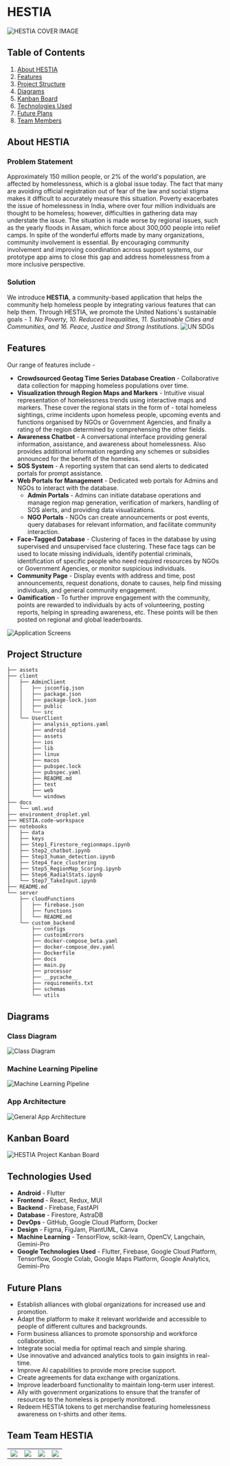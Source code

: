 # HESTIA

![HESTIA COVER IMAGE](./assets/cover_image.jpg)

## Table of Contents
1. [About HESTIA](#about-hestia)
2. [Features](#features)
3. [Project Structure](#project-structure)
4. [Diagrams](#diagrams)
5. [Kanban Board](#kanban-board)
6. [Technologies Used](#technologies-used)
7. [Future Plans](#future-plans)
8. [Team Members](#team-hestia)

## About HESTIA

### Problem Statement
Approximately 150 million people, or 2% of the world's population, are affected by homelessness, which is a global issue today. The fact that many are avoiding official registration out of fear of the law and social stigma makes it difficult to accurately measure this situation. Poverty exacerbates the issue of homelessness in India, where over four million individuals are thought to be homeless; however, difficulties in gathering data may understate the issue. The situation is made worse by regional issues, such as the yearly floods in Assam, which force about 300,000 people into relief camps. In spite of the wonderful efforts made by many organizations, community involvement is essential. By encouraging community involvement and improving coordination across support systems, our prototype app aims to close this gap and address homelessness from a more inclusive perspective.
### Solution

We introduce **HESTIA**, a community-based application that helps the community help homeless people by integrating various features that can help them.
Through HESTIA, we promote the United Nations's sustainable goals - _1. No Poverty, 10. Reduced Inequalities, 11. Sustainable Cities and Communities, and 16. Peace, Justice and Strong Institutions_.
![UN SDGs](./assets/UN_SDG_Banner.png)


## Features

Our range of features include -

* **Crowdsourced Geotag Time Series Database Creation** - Collaborative data collection for mapping homeless populations over time.
* **Visualization through Region Maps and Markers** - Intuitive visual representation of homelessness trends using interactive maps and markers. These cover the regional stats in the form of -  total homeless sightings, crime incidents upon homeless people, upcoming events and functions organised by NGOs or Government Agencies, and finally a rating of the region determined by comprehensing the other fields.
* **Awareness Chatbot** - A conversational interface providing general information, assistance, and awareness about homelessness. Also provides additional information regarding any schemes or subsidies announced for the benefit of the homeless.
* **SOS System** - A reporting system that can send alerts to dedicated portals for prompt assistance.
* **Web Portals for Management** - Dedicated web portals for Admins and NGOs to interact with the database.
  * **Admin Portals** - Admins can initiate database operations and manage region map generation, verification of markers, handling of SOS alerts, and providing data visualizations.
  * **NGO Portals** - NGOs can create announcements or post events, query databases for relevant information, and facilitate community interaction.
* **Face-Tagged Database** - Clustering of faces in the database by using supervised and unsupervised face clustering. These face tags can be used to locate missing individuals, identify potential criminals, identification of specific people who need required resources by NGOs or Government Agencies, or monitor suspicious individuals.
* **Community Page** - Display events with address and time, post announcements, request donations, donate to causes, help find missing individuals, and general community engagement.
* **Gamification** - To further improve engagement with the community, points are rewarded to individuals by acts of volunteering, posting reports, helping in spreading awareness, etc. These points will be then posted on regional and global leaderboards.

![Application Screens](./assets/FINAL%20FEATURE%20LIST.png)

## Project Structure
```
├── assets
├── client
│   ├── AdminClient
│   │   ├── jsconfig.json
│   │   ├── package.json
│   │   ├── package-lock.json
│   │   ├── public
│   │   └── src
│   └── UserClient
│       ├── analysis_options.yaml
│       ├── android
│       ├── assets
│       ├── ios
│       ├── lib
│       ├── linux
│       ├── macos
│       ├── pubspec.lock
│       ├── pubspec.yaml
│       ├── README.md
│       ├── test
│       ├── web
│       └── windows
├── docs
│   └── uml.wsd
├── environment_droplet.yml
├── HESTIA.code-workspace
├── notebooks
│   ├── data
│   ├── keys
│   ├── Step1_Firestore_regionmaps.ipynb
│   ├── Step2_chatbot.ipynb
│   ├── Step3_human_detection.ipynb
│   ├── Step4_face_clustering
│   ├── Step5_RegionMap_Scoring.ipynb
│   ├── Step6_RadialStats.ipynb
│   └── Step7_TakeInput.ipynb
├── README.md
└── server
    ├── cloudFunctions
    │   ├── firebase.json
    │   ├── functions
    │   └── README.md
    └── custom_backend
        ├── configs
        ├── custoimErrors
        ├── docker-compose_beta.yaml
        ├── docker-compose_dev.yaml
        ├── Dockerfile
        ├── docs
        ├── main.py
        ├── processor
        ├── __pycache__
        ├── requirements.txt
        ├── schemas
        └── utils
```

## Diagrams

### Class Diagram

![Class Diagram](./assets/class_diagram.png)

### Machine Learning Pipeline
![Machine Learning Pipeline](./assets/ML_Pipeline.png)

### App Architecture
![General App Architecture](./assets/app-arch.png)

## Kanban Board

![HESTIA Project Kanban Board](./assets/HESTIA%20Project%20Kanban%20Board.png)

## Technologies Used
* **Android** - Flutter
* **Frontend** - React, Redux, MUI
* **Backend** - Firebase, FastAPI
* **Database** - Firestore, AstraDB
* **DevOps** - GitHub, Google Cloud Platform, Docker
* **Design** - Figma, FigJam, PlantUML, Canva
* **Machine Learning** - TensorFlow, scikit-learn, OpenCV, Langchain, Gemini-Pro
* **Google Technologies Used** - Flutter, Firebase, Google Cloud Platform, Tensorflow, Google Colab, Google Maps Platform, Google Analytics, Gemini-Pro

## Future Plans
* Establish alliances with global organizations for increased use and promotion.
* Adapt the platform to make it relevant worldwide and accessible to people of different cultures and backgrounds.
* Form business alliances to promote sponsorship and workforce collaboration.
* Integrate social media for optimal reach and simple sharing.
* Use innovative and advanced analytics tools to gain insights in real-time.
* Improve AI capabilities to provide more precise support.
* Create agreements for data exchange with organizations.
* Improve leaderboard functionality to maintain long-term user interest.
* Ally with government organizations to ensure that the transfer of resources to the homeless is properly monitored.
* Redeem HESTIA tokens to get merchandise featuring homelessness awareness on t-shirts and other items.


## Team Team HESTIA
<div>
  <table>
    <tr>
      <td><img src="./assets/Spritan.png" href="https://github.com/Spritan"></td>
      <td><img src="./assets/Krishnab.png" href="https://github.com/Krishnabh-Das"></td>
      <td><img src="./assets/Pparthiv.png" href="https://github.com/pparthiv"></td>
      <td><img src="./assets/Tirthankar03.png" href="https://github.com/Tirthankar03"></td>
    </tr>
  </table>
</div>
